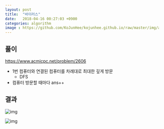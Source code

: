 ```yaml
---
layout: post
title:  "바이러스"
date:   2018-04-16 00:27:03 +0900
categories: algorithm
image : https://github.com/KoJunHee/kojunhee.github.io/raw/master/img/algorithm.png
---
```


## 풀이



<https://www.acmicpc.net/problem/2606>

- 1번 컴퓨터와 연결된 컴퓨터를 차례대로 최대한 깊게 방문
  - DFS
- 컴퓨터 방문할 때마다 ans++

## 결과

![img](https://github.com/KoJunHee/kojunhee.github.io/raw/master/img/vi01.png)

![img](https://github.com/KoJunHee/kojunhee.github.io/raw/master/img/vi02.png)









